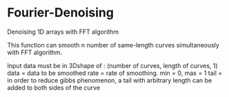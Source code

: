 # Fourier-Denoising
Denoising 1D arrays with FFT algorithm

This function can smooth n number of same-length curves simultaneously with FFT algorithm.

Input data must be in 3Dshape of : (number of curves, length of curves, 1)
data = data to be smoothed
rate = rate of smoothing. min = 0, max = 1
tail = in order to reduce gibbs phenomenon, a tail with arbitrary length can be added to both sides of the curve

